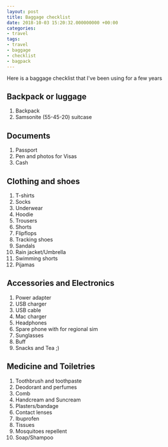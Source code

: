 ```yaml
---
layout: post
title: Baggage checklist
date: 2018-10-03 15:20:32.000000000 +00:00
categories:
- travel
tags:
- travel
- baggage
- checklist
- bagpack
---
```


Here is a baggage checklist that I've been using for a few years

## Backpack or luggage
1. Backpack
1. Samsonite (55-45-20) suitcase

## Documents
1. Passport
1. Pen and photos for Visas
1. Cash

## Clothing and shoes
1. T-shirts
1. Socks
1. Underwear
1. Hoodie
1. Trousers
1. Shorts
1. Flipflops
1. Tracking shoes 
1. Sandals
1. Rain jacket/Umbrella
1. Swimming shorts
1. Pijamas

## Accessories and Electronics 
1. Power adapter
1. USB charger
1. USB cable
1. Mac charger
1. Headphones
1. Spare phone with for regional sim
1. Sunglasses
1. Buff
1. Snacks and Tea ;)

## Medicine and Toiletries
1. Toothbrush and toothpaste
1. Deodorant and perfumes
1. Comb
1. Handcream and Suncream
1. Plasters/bandage
1. Contact lenses
1. Ibuprofen
1. Tissues
1. Mosquitoes repellent
1. Soap/Shampoo




